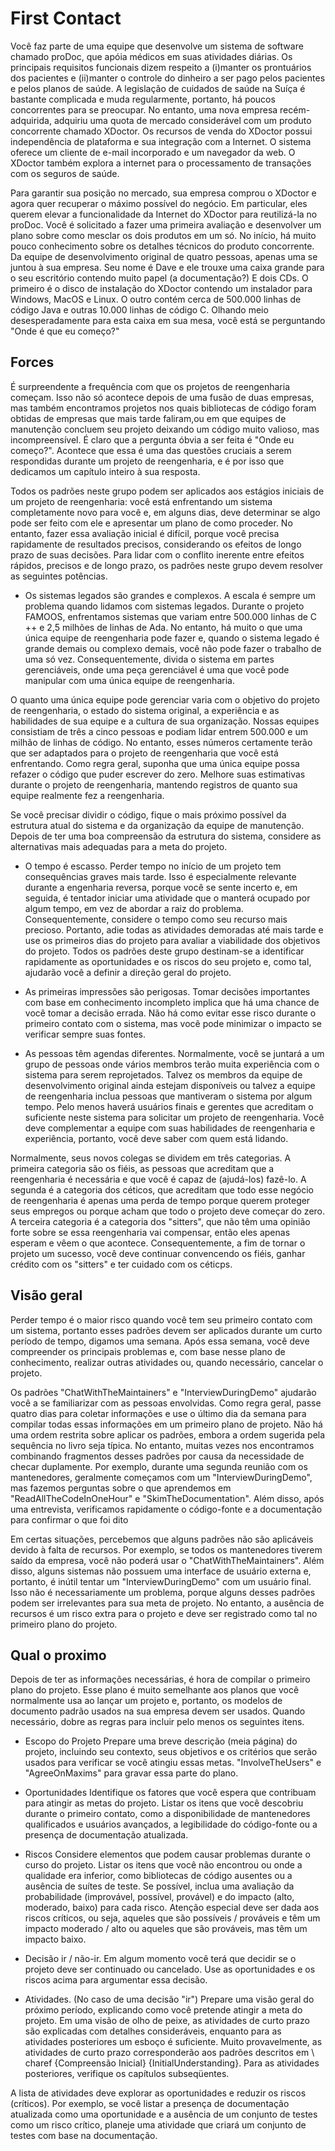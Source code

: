 # First Contact
Você faz parte de uma equipe que desenvolve um sistema de software chamado proDoc, que apóia médicos em suas atividades diárias.
Os principais requisitos funcionais dizem respeito a (i)manter os prontuários dos pacientes e (ii)manter o controle do dinheiro a ser pago pelos pacientes e pelos planos de saúde. A legislação de cuidados de saúde na Suíça é bastante complicada e muda regularmente, portanto, há poucos concorrentes para se preocupar. No entanto, uma nova empresa recém-adquirida, adquiriu  uma quota de mercado considerável com um produto concorrente chamado XDoctor. Os recursos de venda do XDoctor possui independência de plataforma e sua integração com a Internet. O sistema oferece um cliente de e-mail incorporado e um navegador da web. O XDoctor também explora a internet para o processamento de transações com os seguros de saúde.

Para garantir sua posição no mercado, sua empresa comprou o XDoctor e agora quer recuperar o máximo possível do negócio. Em particular, eles querem elevar a funcionalidade da Internet do XDoctor para reutilizá-la no proDoc. Você é solicitado a fazer uma primeira avaliação e desenvolver um plano sobre como mesclar os dois produtos em um só. No início, há muito pouco conhecimento sobre os detalhes técnicos do produto concorrente. Da equipe de desenvolvimento original de quatro pessoas, apenas uma se juntou à sua empresa. Seu nome é Dave e ele trouxe uma caixa grande para o seu escritório contendo muito papel (a documentação?) E dois CDs. O primeiro é o disco de instalação do XDoctor contendo um instalador para Windows, MacOS e Linux. O outro contém cerca de 500.000 linhas de código Java e outras 10.000 linhas de código C. Olhando meio desesperadamente para esta caixa em sua mesa, você está se perguntando "Onde é que eu começo?"

## Forces
É surpreendente a frequência com que os projetos de reengenharia começam. Isso não só acontece depois de uma fusão de duas empresas, mas também encontramos projetos nos quais bibliotecas de código foram obtidas de empresas que mais tarde faliram,ou em que equipes de manutenção concluem seu projeto deixando um código muito valioso, mas incompreensível. É claro que a pergunta óbvia a ser feita é "Onde eu começo?". Acontece que essa é uma das questões cruciais a serem respondidas durante um projeto de reengenharia, e é por isso que dedicamos um capítulo inteiro à sua resposta.

Todos os padrões neste grupo podem ser aplicados aos estágios iniciais de um projeto de reengenharia: você está enfrentando um sistema completamente novo para você e, em alguns dias, deve determinar se algo pode ser feito com ele e apresentar um plano de como proceder. No entanto, fazer essa avaliação inicial é difícil, porque você precisa rapidamente de resultados precisos, considerando os efeitos de longo prazo de suas decisões. Para lidar com o conflito inerente entre efeitos rápidos, precisos e de longo prazo, os padrões neste grupo devem resolver as seguintes potências.

* Os sistemas legados são grandes e complexos.
A escala é sempre um problema quando lidamos com sistemas legados. Durante o projeto FAMOOS, enfrentamos sistemas que variam entre 500.000 linhas de C ++ e 2,5 milhões de linhas de Ada.
No entanto, há muito o que uma única equipe de reengenharia pode fazer e, quando o sistema legado é grande demais ou complexo demais, você não pode fazer o trabalho de uma só vez.
Consequentemente, divida o sistema em partes gerenciáveis, onde uma peça gerenciável é uma que você pode manipular com uma única equipe de reengenharia.

O quanto uma única equipe pode gerenciar varia com o objetivo do projeto de reengenharia, o estado do sistema original, a experiência e as habilidades de sua equipe e a cultura de sua organização. Nossas equipes consistiam de três a cinco pessoas e podiam lidar entrem  500.000 e um milhão de linhas de código. No entanto, esses números certamente terão que ser adaptados para o projeto de reengenharia que você está enfrentando. Como regra geral, suponha que uma única equipe possa refazer o código que puder escrever do zero. Melhore suas estimativas durante o projeto de reengenharia, mantendo registros de quanto sua equipe realmente fez a reengenharia.

Se você precisar dividir o código, fique o mais próximo possível da estrutura atual do sistema e da organização da equipe de manutenção. Depois de ter uma boa compreensão da estrutura do sistema, considere as alternativas mais adequadas para a meta do projeto.

* O tempo é escasso.
Perder tempo no início de um projeto tem consequências graves mais tarde. Isso é especialmente relevante durante a engenharia reversa, porque você se sente incerto e, em seguida, é tentador iniciar uma atividade que o manterá ocupado por algum tempo, em vez de abordar a raiz do problema. Consequentemente, considere o tempo como seu recurso mais precioso. Portanto, adie todas as atividades demoradas até mais tarde e use os primeiros dias do projeto para avaliar a viabilidade dos objetivos do projeto. Todos os padrões deste grupo destinam-se a identificar rapidamente as oportunidades e os riscos do seu projeto e, como tal, ajudarão você a definir a direção geral do projeto.

* As primeiras impressões são perigosas.
Tomar decisões importantes com base em conhecimento incompleto implica que há uma chance de você tomar a decisão errada. Não há como evitar esse risco durante o primeiro contato com o sistema, mas você pode minimizar o impacto se verificar sempre suas fontes.

* As pessoas têm agendas diferentes.
Normalmente, você se juntará a um grupo de pessoas onde vários membros terão muita experiência com o sistema para serem reprojetados. Talvez os membros da equipe de desenvolvimento original ainda estejam disponíveis ou talvez a equipe de reengenharia inclua pessoas que mantiveram o sistema por algum tempo. Pelo menos haverá usuários finais e gerentes que acreditam o suficiente neste sistema para solicitar um projeto de reengenharia. Você deve complementar a equipe com suas habilidades de reengenharia e experiência, portanto, você deve saber com quem está lidando.

Normalmente, seus novos colegas se dividem em três categorias. A primeira categoria são os fiéis, as pessoas que acreditam que a reengenharia é necessária e que você é capaz de (ajudá-los) fazê-lo. A segunda é a categoria dos céticos, que acreditam que todo esse negócio de reengenharia é apenas uma perda de tempo porque querem proteger seus empregos ou porque acham que todo o projeto deve começar do zero. A terceira categoria é a categoria dos "sitters", que não têm uma opinião forte sobre se essa reengenharia vai compensar, então eles apenas esperam e vêem o que acontece. Consequentemente, a fim de tornar o projeto um sucesso, você deve continuar convencendo os fiéis, ganhar crédito com os "sitters" e ter cuidado com os céticps.

## Visão geral
Perder tempo é o maior risco quando você tem seu primeiro contato com um sistema, portanto esses padrões devem ser aplicados durante um curto período de tempo, digamos uma semana. Após essa semana, você deve compreender os principais problemas e, com base nesse plano de conhecimento, realizar outras atividades ou, quando necessário, cancelar o projeto.

Os padrões "ChatWithTheMaintainers" e "InterviewDuringDemo" ajudarão você a se familiarizar com as pessoas envolvidas. Como regra geral, passe quatro dias para coletar informações e use o último dia da semana para compilar todas essas informações em um primeiro plano de projeto. Não há uma ordem restrita sobre aplicar os padrões, embora a ordem sugerida pela sequência no livro seja típica. No entanto, muitas vezes nos encontramos combinando fragmentos desses padrões por causa da necessidade de checar duplamente. Por exemplo, durante uma segunda reunião com os mantenedores, geralmente começamos com um "InterviewDuringDemo", mas fazemos perguntas sobre o que aprendemos em "ReadAllTheCodeInOneHour" e "SkimTheDocumentation". Além disso, após uma entrevista, verificamos rapidamente o código-fonte e a documentação para confirmar o que foi dito

Em certas situações, percebemos que alguns padrões não são aplicáveis devido à falta de recursos. Por exemplo, se todos os mantenedores tiverem saído da empresa, você não poderá usar o "ChatWithTheMaintainers". Além disso, alguns sistemas não possuem uma interface de usuário externa e, portanto, é inútil tentar um "InterviewDuringDemo" com um usuário final. Isso não é necessariamente um problema, porque alguns desses padrões podem ser irrelevantes para sua meta de projeto. No entanto, a ausência de recursos é um risco extra para o projeto e deve ser registrado como tal no primeiro plano do projeto.

## Qual o proximo

Depois de ter as informações necessárias, é hora de compilar o primeiro plano do projeto. Esse plano é muito semelhante aos planos que você normalmente usa ao lançar um projeto e, portanto, os modelos de documento padrão usados na sua empresa devem ser usados. Quando necessário, dobre as regras para incluir pelo menos os seguintes itens.

* Escopo do Projeto
Prepare uma breve descrição (meia página) do projeto, incluindo seu contexto, seus objetivos e os critérios que serão usados para verificar se você atingiu essas metas. "InvolveTheUsers" e "AgreeOnMaxims" para gravar essa parte do plano.

* Oportunidades
Identifique os fatores que você espera que contribuam para atingir as metas do projeto. Listar os itens que você descobriu durante o primeiro contato, como a disponibilidade de mantenedores qualificados e usuários avançados, a legibilidade do código-fonte ou a presença de documentação atualizada.

* Riscos
Considere elementos que podem causar problemas durante o curso do projeto. Listar os itens que você não encontrou ou onde a qualidade era inferior, como bibliotecas de código ausentes ou a ausência de suítes de teste. Se possível, inclua uma avaliação da probabilidade (improvável, possível, provável) e do impacto (alto, moderado, baixo) para cada risco. Atenção especial deve ser dada aos riscos críticos, ou seja, aqueles que são possíveis / prováveis e têm um impacto moderado / alto ou aqueles que são prováveis, mas têm um impacto baixo.

* Decisão ir / não-ir.
Em algum momento você terá que decidir se o projeto deve ser continuado ou cancelado. Use as oportunidades e os riscos acima para argumentar essa decisão.

* Atividades.
(No caso de uma decisão "ir") Prepare uma visão geral do próximo período, explicando como você pretende atingir a meta do projeto. Em uma visão de olho de peixe, as atividades de curto prazo são explicadas com detalhes consideráveis, enquanto para as atividades posteriores um esboço é suficiente. Muito provavelmente, as atividades de curto prazo corresponderão aos padrões descritos em \ charef {Compreensão Inicial} {InitialUnderstanding}. Para as atividades posteriores, verifique os capítulos subseqüentes.

A lista de atividades deve explorar as oportunidades e reduzir os riscos (críticos). Por exemplo, se você listar a presença de documentação atualizada como uma oportunidade e a ausência de um conjunto de testes como um risco crítico, planeje uma atividade que criará um conjunto de testes com base na documentação.
